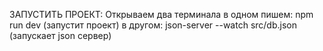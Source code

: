 ЗАПУСТИТЬ ПРОЕКТ:
Открываем два терминала
в одном пишем: npm run dev (запустит проект)
в другом: json-server --watch src/db.json (запускает json сервер)
